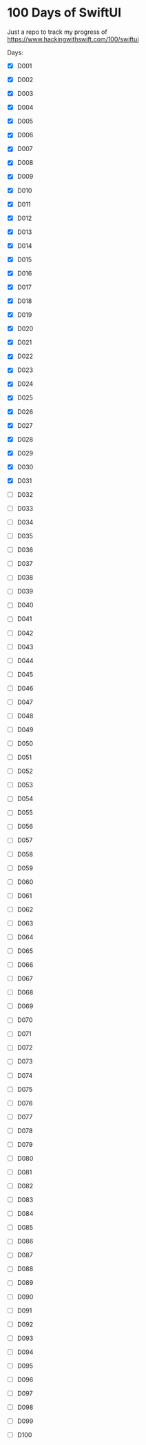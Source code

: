 
# 100 Days of SwiftUI

Just a repo to track my progress of https://www.hackingwithswift.com/100/swiftui

Days:

- [x] D001
- [x] D002
- [x] D003
- [x] D004
- [x] D005
- [x] D006
- [x] D007
- [x] D008
- [x] D009
- [x] D010
- [x] D011
- [x] D012
- [x] D013
- [x] D014
- [x] D015
- [x] D016
- [x] D017
- [x] D018
- [x] D019
- [x] D020
- [x] D021
- [x] D022
- [x] D023
- [x] D024
- [x] D025
- [x] D026
- [x] D027
- [x] D028
- [x] D029
- [x] D030
- [x] D031
- [ ] D032
- [ ] D033
- [ ] D034
- [ ] D035
- [ ] D036
- [ ] D037
- [ ] D038
- [ ] D039
- [ ] D040
- [ ] D041
- [ ] D042
- [ ] D043
- [ ] D044
- [ ] D045
- [ ] D046
- [ ] D047
- [ ] D048
- [ ] D049
- [ ] D050
- [ ] D051
- [ ] D052
- [ ] D053
- [ ] D054
- [ ] D055
- [ ] D056
- [ ] D057
- [ ] D058
- [ ] D059
- [ ] D060
- [ ] D061
- [ ] D062
- [ ] D063
- [ ] D064
- [ ] D065
- [ ] D066
- [ ] D067
- [ ] D068
- [ ] D069
- [ ] D070
- [ ] D071
- [ ] D072
- [ ] D073
- [ ] D074
- [ ] D075
- [ ] D076
- [ ] D077
- [ ] D078
- [ ] D079
- [ ] D080
- [ ] D081
- [ ] D082
- [ ] D083
- [ ] D084
- [ ] D085
- [ ] D086
- [ ] D087
- [ ] D088
- [ ] D089
- [ ] D090
- [ ] D091
- [ ] D092
- [ ] D093
- [ ] D094
- [ ] D095
- [ ] D096
- [ ] D097
- [ ] D098
- [ ] D099
- [ ] D100


